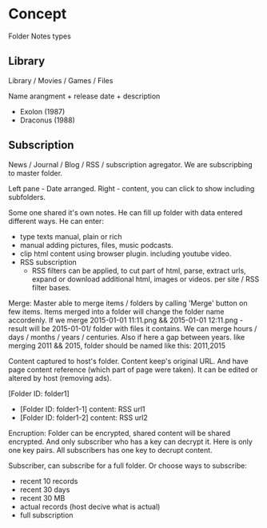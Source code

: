 # Concept

Folder Notes types



## Library

Library / Movies / Games / Files

Name arangment + release date + description

* Exolon (1987)
* Draconus (1988)



## Subscription

News / Journal / Blog / RSS / subscription agregator. We are subscripbing to master folder.

Left pane - Date arranged. Right - content, you can click to show including subfolders.

Some one shared it's own notes. He can fill up folder with data entered different ways.
He can enter:

* type texts manual, plain or rich
* manual adding pictures, files, music podcasts.
* clip html content using browser plugin. including youtube video.
* RSS subscription
  * RSS filters can be applied, to cut part of html, parse, extract urls, expand or download additional html, images or videos. per site / RSS filter bases.

Merge: Master able to merge items / folders by calling 'Merge' button on few items. Items merged into a folder will change the folder name accordenly. If we merge 2015-01-01 11:11.png && 2015-01-01 12:11.png - result will be 2015-01-01/ folder with files it contains. We can merge hours / days / months / years / centuries. Also if here a gap between years. like merging 2011 && 2015, folder should be named like this: 2011,2015

Content captured to host's folder. Content keep's original URL. And have page content reference (which part of page were taken). It can be edited or altered by host (removing ads).

[Folder ID: folder1]
* [Folder ID: folder1-1]
content: RSS url1
* [Folder ID: folder1-2]
content: RSS url2

Encruption: Folder can be encrypted, shared content will be shared encrypted. And only subscriber who has a key can decrypt it. Here is only one key pairs. All subscribers has one key to decrupt content.

Subscriber, can subscribe for a full folder. Or choose ways to subscribe:
* recent 10 records
* recent 30 days
* recent 30 MB
* actual records (host decive what is actual)
* full subscription
